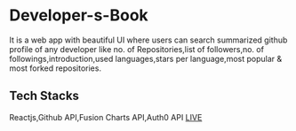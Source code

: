 # Developer-s-Book
It is a web app with beautiful UI where users can search summarized github profile of any developer like no. of Repositories,list of followers,no. of followings,introduction,used languages,stars per language,most popular & most forked repositories.
## Tech Stacks
Reactjs,Github API,Fusion Charts API,Auth0 API
[LIVE](https://react-search-github-users.netlify.app/login)

